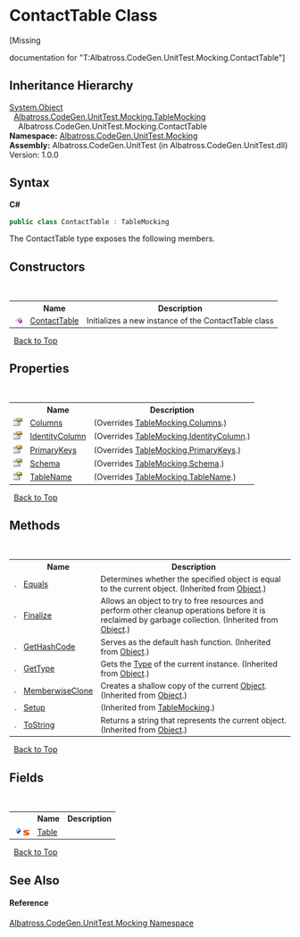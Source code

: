 # ContactTable Class
 

\[Missing <summary> documentation for "T:Albatross.CodeGen.UnitTest.Mocking.ContactTable"\]


## Inheritance Hierarchy
<a href="http://msdn2.microsoft.com/en-us/library/e5kfa45b" target="_blank">System.Object</a><br />&nbsp;&nbsp;<a href="T_Albatross_CodeGen_UnitTest_Mocking_TableMocking.md">Albatross.CodeGen.UnitTest.Mocking.TableMocking</a><br />&nbsp;&nbsp;&nbsp;&nbsp;Albatross.CodeGen.UnitTest.Mocking.ContactTable<br />
**Namespace:**&nbsp;<a href="N_Albatross_CodeGen_UnitTest_Mocking.md">Albatross.CodeGen.UnitTest.Mocking</a><br />**Assembly:**&nbsp;Albatross.CodeGen.UnitTest (in Albatross.CodeGen.UnitTest.dll) Version: 1.0.0

## Syntax

**C#**<br />
``` C#
public class ContactTable : TableMocking
```

The ContactTable type exposes the following members.


## Constructors
&nbsp;<table><tr><th></th><th>Name</th><th>Description</th></tr><tr><td>![Public method](media/pubmethod.gif "Public method")</td><td><a href="M_Albatross_CodeGen_UnitTest_Mocking_ContactTable__ctor.md">ContactTable</a></td><td>
Initializes a new instance of the ContactTable class</td></tr></table>&nbsp;
<a href="#contacttable-class">Back to Top</a>

## Properties
&nbsp;<table><tr><th></th><th>Name</th><th>Description</th></tr><tr><td>![Public property](media/pubproperty.gif "Public property")</td><td><a href="P_Albatross_CodeGen_UnitTest_Mocking_ContactTable_Columns.md">Columns</a></td><td> (Overrides <a href="P_Albatross_CodeGen_UnitTest_Mocking_TableMocking_Columns.md">TableMocking.Columns</a>.)</td></tr><tr><td>![Public property](media/pubproperty.gif "Public property")</td><td><a href="P_Albatross_CodeGen_UnitTest_Mocking_ContactTable_IdentityColumn.md">IdentityColumn</a></td><td> (Overrides <a href="P_Albatross_CodeGen_UnitTest_Mocking_TableMocking_IdentityColumn.md">TableMocking.IdentityColumn</a>.)</td></tr><tr><td>![Public property](media/pubproperty.gif "Public property")</td><td><a href="P_Albatross_CodeGen_UnitTest_Mocking_ContactTable_PrimaryKeys.md">PrimaryKeys</a></td><td> (Overrides <a href="P_Albatross_CodeGen_UnitTest_Mocking_TableMocking_PrimaryKeys.md">TableMocking.PrimaryKeys</a>.)</td></tr><tr><td>![Public property](media/pubproperty.gif "Public property")</td><td><a href="P_Albatross_CodeGen_UnitTest_Mocking_ContactTable_Schema.md">Schema</a></td><td> (Overrides <a href="P_Albatross_CodeGen_UnitTest_Mocking_TableMocking_Schema.md">TableMocking.Schema</a>.)</td></tr><tr><td>![Public property](media/pubproperty.gif "Public property")</td><td><a href="P_Albatross_CodeGen_UnitTest_Mocking_ContactTable_TableName.md">TableName</a></td><td> (Overrides <a href="P_Albatross_CodeGen_UnitTest_Mocking_TableMocking_TableName.md">TableMocking.TableName</a>.)</td></tr></table>&nbsp;
<a href="#contacttable-class">Back to Top</a>

## Methods
&nbsp;<table><tr><th></th><th>Name</th><th>Description</th></tr><tr><td>![Public method](media/pubmethod.gif "Public method")</td><td><a href="http://msdn2.microsoft.com/en-us/library/bsc2ak47" target="_blank">Equals</a></td><td>
Determines whether the specified object is equal to the current object.
 (Inherited from <a href="http://msdn2.microsoft.com/en-us/library/e5kfa45b" target="_blank">Object</a>.)</td></tr><tr><td>![Protected method](media/protmethod.gif "Protected method")</td><td><a href="http://msdn2.microsoft.com/en-us/library/4k87zsw7" target="_blank">Finalize</a></td><td>
Allows an object to try to free resources and perform other cleanup operations before it is reclaimed by garbage collection.
 (Inherited from <a href="http://msdn2.microsoft.com/en-us/library/e5kfa45b" target="_blank">Object</a>.)</td></tr><tr><td>![Public method](media/pubmethod.gif "Public method")</td><td><a href="http://msdn2.microsoft.com/en-us/library/zdee4b3y" target="_blank">GetHashCode</a></td><td>
Serves as the default hash function.
 (Inherited from <a href="http://msdn2.microsoft.com/en-us/library/e5kfa45b" target="_blank">Object</a>.)</td></tr><tr><td>![Public method](media/pubmethod.gif "Public method")</td><td><a href="http://msdn2.microsoft.com/en-us/library/dfwy45w9" target="_blank">GetType</a></td><td>
Gets the <a href="http://msdn2.microsoft.com/en-us/library/42892f65" target="_blank">Type</a> of the current instance.
 (Inherited from <a href="http://msdn2.microsoft.com/en-us/library/e5kfa45b" target="_blank">Object</a>.)</td></tr><tr><td>![Protected method](media/protmethod.gif "Protected method")</td><td><a href="http://msdn2.microsoft.com/en-us/library/57ctke0a" target="_blank">MemberwiseClone</a></td><td>
Creates a shallow copy of the current <a href="http://msdn2.microsoft.com/en-us/library/e5kfa45b" target="_blank">Object</a>.
 (Inherited from <a href="http://msdn2.microsoft.com/en-us/library/e5kfa45b" target="_blank">Object</a>.)</td></tr><tr><td>![Public method](media/pubmethod.gif "Public method")</td><td><a href="M_Albatross_CodeGen_UnitTest_Mocking_TableMocking_Setup.md">Setup</a></td><td> (Inherited from <a href="T_Albatross_CodeGen_UnitTest_Mocking_TableMocking.md">TableMocking</a>.)</td></tr><tr><td>![Public method](media/pubmethod.gif "Public method")</td><td><a href="http://msdn2.microsoft.com/en-us/library/7bxwbwt2" target="_blank">ToString</a></td><td>
Returns a string that represents the current object.
 (Inherited from <a href="http://msdn2.microsoft.com/en-us/library/e5kfa45b" target="_blank">Object</a>.)</td></tr></table>&nbsp;
<a href="#contacttable-class">Back to Top</a>

## Fields
&nbsp;<table><tr><th></th><th>Name</th><th>Description</th></tr><tr><td>![Public field](media/pubfield.gif "Public field")![Static member](media/static.gif "Static member")</td><td><a href="F_Albatross_CodeGen_UnitTest_Mocking_ContactTable_Table.md">Table</a></td><td /></tr></table>&nbsp;
<a href="#contacttable-class">Back to Top</a>

## See Also


#### Reference
<a href="N_Albatross_CodeGen_UnitTest_Mocking.md">Albatross.CodeGen.UnitTest.Mocking Namespace</a><br />